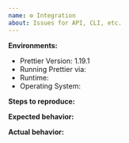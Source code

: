```yaml
---
name: ⚙ Integration
about: Issues for API, CLI, etc.
---
```


<!--

BEFORE SUBMITTING AN ISSUE:

1.  Search for your issue on GitHub: https://github.com/prettier/prettier/issues
    A large number of opened issues are duplicates of existing issues.
    If someone has already opened an issue for what you are experiencing,
    you do not need to open a new issue — please add a 👍 reaction to the
    existing issue instead.

2.  If your issue is with a prettier editor extension or add-on, please open the
    issue in the repo for that extension or add-on, instead of this repo.

-->

**Environments:**

- Prettier Version: 1.19.1
- Running Prettier via: <!-- CLI, Node.js API, Browser API, etc. -->
- Runtime: <!-- Node.js v6, Chrome v67, etc. -->
- Operating System: <!-- Windows, Linux, macOS, etc. -->

**Steps to reproduce:**

<!-- shell script, js code, or a link to the minimal reproducible repository -->

**Expected behavior:**

**Actual behavior:**
